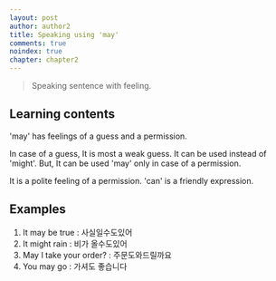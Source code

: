 ```yaml
---
layout: post
author: author2
title: Speaking using 'may'
comments: true
noindex: true
chapter: chapter2
---
```

>Speaking sentence with feeling.

## Learning contents
'may' has feelings of a guess and a permission.

In case of a guess, It is most a weak guess. It can be used instead of 'might'. But, It can be used 'may' only in case of a permission.

It is a polite feeling of a permission. 'can' is a friendly expression.

## Examples
1. It may be true 
: 사실일수도있어
2. It might rain 
: 비가 올수도있어
3. May I take your order? 
: 주문도와드릴까요
4. You may go 
: 가셔도 좋습니다

